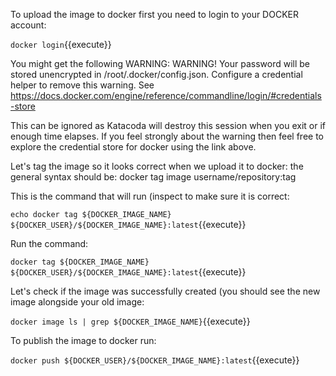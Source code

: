 To upload the image to docker first you need to login to your DOCKER account:

`docker login`{{execute}}

You might get the following WARNING:
WARNING! Your password will be stored unencrypted in /root/.docker/config.json.
Configure a credential helper to remove this warning. See
https://docs.docker.com/engine/reference/commandline/login/#credentials-store

This can be ignored as Katacoda will destroy this session when you exit or
if enough time elapses. If you feel strongly about the warning then feel free to 
explore the credential store for docker using the link above.


Let's tag the image so it looks correct when we upload it to docker:
the general syntax should be: docker tag image username/repository:tag

This is the command that will run (inspect to make sure it is correct:

`echo docker tag ${DOCKER_IMAGE_NAME} ${DOCKER_USER}/${DOCKER_IMAGE_NAME}:latest`{{execute}}


Run the command:

`docker tag ${DOCKER_IMAGE_NAME} ${DOCKER_USER}/${DOCKER_IMAGE_NAME}:latest`{{execute}}


Let's check if the image was successfully created (you should see the new image alongside your old image:

`docker image ls | grep ${DOCKER_IMAGE_NAME}`{{execute}}


To publish the image to docker run:

`docker push ${DOCKER_USER}/${DOCKER_IMAGE_NAME}:latest`{{execute}}